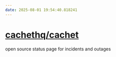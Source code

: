 ```yaml
---
date: 2025-08-01 19:54:40.818241
---
```


# [cachethq/cachet](https://github.com/cachethq/cachet)

open source status page for incidents and outages
